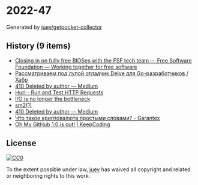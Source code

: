 # 2022-47

Generated by [juev/getpocket-collector](https://github.com/juev/getpocket-collector)

## History (9 items)

- [Closing in on fully free BIOSes with the FSF tech team — Free Software Foundation — Working together for free software](https://www.fsf.org/blogs/sysadmin/closing-in-on-fully-free-bioses-with-the-fsf-tech-team)
- [Рассматриваем под лупой отладчик Delve для Go-разработчиков / Хабр](https://habr.com/ru/companies/ozontech/articles/701198/)
- [410 Deleted by author — Medium](https://medium.com/@kris-nova/experimenting-with-federation-and-migrating-accounts-eae61a688c3c)
- [Hurl - Run and Test HTTP Requests](https://hurl.dev/index.html)
- [I/O is no longer the bottleneck](https://benhoyt.com/writings/io-is-no-longer-the-bottleneck/)
- [sm2(1)](https://len.falken.directory/code/sm2.git/)
- [410 Deleted by author — Medium](https://medium.com/@kris-nova/hachyderm-infrastructure-74f518bc7472)
- [Что такое криптовалюта простыми словами? - Garantex](https://news.garantex.io/chto-takoe-kriptovalyuta-prostymi-slovami/)
- [Oh My GitHub 1.0 is out! | KeepCoding](https://en.liujiacai.net/2022/11/26/oh-my-github-1-0/)

## License

[![CC0](https://mirrors.creativecommons.org/presskit/buttons/88x31/svg/cc-zero.svg)](https://creativecommons.org/publicdomain/zero/1.0/)

To the extent possible under law, [juev](https://github.com/juev) has waived all copyright and related or neighboring rights to this work.
